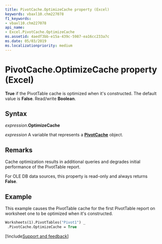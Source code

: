 ```yaml
---
title: PivotCache.OptimizeCache property (Excel)
keywords: vbaxl10.chm227078
f1_keywords:
- vbaxl10.chm227078
api_name:
- Excel.PivotCache.OptimizeCache
ms.assetid: 4aedf3bb-e15a-439c-5987-ea16cc233a7c
ms.date: 05/03/2019
ms.localizationpriority: medium
---
```



# PivotCache.OptimizeCache property (Excel)

**True** if the PivotTable cache is optimized when it's constructed. The default value is **False**. Read/write **Boolean**.


## Syntax

_expression_.**OptimizeCache**

_expression_ A variable that represents a **[PivotCache](Excel.PivotCache.md)** object.


## Remarks

Cache optimization results in additional queries and degrades initial performance of the PivotTable report.

For OLE DB data sources, this property is read-only and always returns **False**.


## Example

This example causes the PivotTable cache for the first PivotTable report on worksheet one to be optimized when it's constructed.

```vb
Worksheets(1).PivotTables("Pivot1") _ 
 .PivotCache.OptimizeCache = True
```




[!include[Support and feedback](~/includes/feedback-boilerplate.md)]